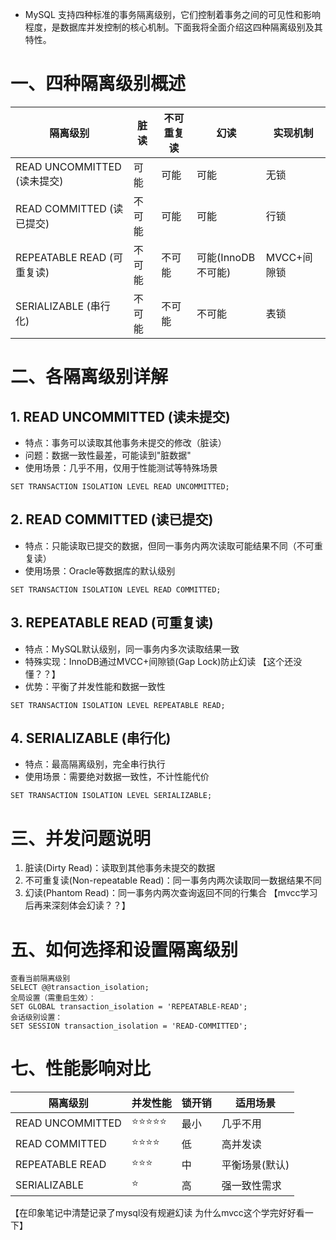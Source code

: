 * MySQL 支持四种标准的事务隔离级别，它们控制着事务之间的可见性和影响程度，是数据库并发控制的核心机制。下面我将全面介绍这四种隔离级别及其特性。
# 一、四种隔离级别概述
|隔离级别|脏读|不可重复读|幻读|实现机制|
|----|---|---|---|---|
|READ UNCOMMITTED (读未提交)|可能|可能|可能|无锁|
|READ COMMITTED (读已提交)|不可能|可能|可能|行锁|
|REPEATABLE READ (可重复读)|不可能|不可能|可能(InnoDB不可能)|MVCC+间隙锁|
|SERIALIZABLE (串行化)|不可能|不可能|不可能|表锁|
# 二、各隔离级别详解
## 1. READ UNCOMMITTED (读未提交)
* 特点：事务可以读取其他事务未提交的修改（脏读）
* 问题：数据一致性最差，可能读到"脏数据"
* 使用场景：几乎不用，仅用于性能测试等特殊场景
```
SET TRANSACTION ISOLATION LEVEL READ UNCOMMITTED;
```
## 2. READ COMMITTED (读已提交)
* 特点：只能读取已提交的数据，但同一事务内两次读取可能结果不同（不可重复读）
* 使用场景：Oracle等数据库的默认级别
```
SET TRANSACTION ISOLATION LEVEL READ COMMITTED;
```
## 3. REPEATABLE READ (可重复读)
* 特点：MySQL默认级别，同一事务内多次读取结果一致
* 特殊实现：InnoDB通过MVCC+间隙锁(Gap Lock)防止幻读
  【这个还没懂？？】
* 优势：平衡了并发性能和数据一致性
```
SET TRANSACTION ISOLATION LEVEL REPEATABLE READ;
```
## 4. SERIALIZABLE (串行化)
* 特点：最高隔离级别，完全串行执行
* 使用场景：需要绝对数据一致性，不计性能代价
```
SET TRANSACTION ISOLATION LEVEL SERIALIZABLE;
```
# 三、并发问题说明
1. 脏读(Dirty Read)：读取到其他事务未提交的数据
2. 不可重复读(Non-repeatable Read)：同一事务内两次读取同一数据结果不同
3. 幻读(Phantom Read)：同一事务内两次查询返回不同的行集合
【mvcc学习后再来深刻体会幻读？？】
# 五、如何选择和设置隔离级别

```
查看当前隔离级别
SELECT @@transaction_isolation;
全局设置（需重启生效）：
SET GLOBAL transaction_isolation = 'REPEATABLE-READ';
会话级别设置：
SET SESSION transaction_isolation = 'READ-COMMITTED';
```
# 七、性能影响对比
|隔离级别|并发性能|锁开销|适用场景|
|----|---|---|----|
|READ UNCOMMITTED|⭐⭐⭐⭐⭐|最小|几乎不用|
|READ COMMITTED|⭐⭐⭐⭐|低|高并发读|
|REPEATABLE READ|⭐⭐⭐|中|平衡场景(默认)|
|SERIALIZABLE|⭐|高|强一致性需求|
【在印象笔记中清楚记录了mysql没有规避幻读 为什么mvcc这个学完好好看一下】
